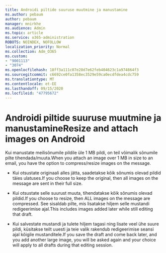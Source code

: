 ```yaml
---
title: Androidi piltide suuruse muutmine ja manustamine
ms.author: pebaum
author: pebaum
manager: mnirkhe
ms.audience: Admin
ms.topic: article
ms.service: o365-administration
ROBOTS: NOINDEX, NOFOLLOW
localization_priority: Normal
ms.collection: Adm_O365
ms.custom:
- "9001113"
- "3074"
ms.openlocfilehash: 18ff3a111c07e28d7e62feb404623c1a974864f3
ms.sourcegitcommit: c6692ce0fa1358ec3529e59ca0ecdfdea4cdc759
ms.translationtype: MT
ms.contentlocale: et-EE
ms.lasthandoff: 09/15/2020
ms.locfileid: "47795672"
---
```

# <a name="resize-and-attach-images-on-android"></a><span data-ttu-id="ce929-102">Androidi piltide suuruse muutmine ja manustamine</span><span class="sxs-lookup"><span data-stu-id="ce929-102">Resize and attach images on Android</span></span>

<span data-ttu-id="ce929-103">Kui manustate meilisõnumile pildile üle 1 MB pildi, on teil võimalik sõnumile pilte tihendada/muuta.</span><span class="sxs-lookup"><span data-stu-id="ce929-103">When you attach an image over 1 MB in size to an email, you have the option to compress/resize images on the message.</span></span>
 
- <span data-ttu-id="ce929-104">Kui otsustate originaali alles jätta, saadetakse kõik sõnumis olevad pildid täies ulatuses.</span><span class="sxs-lookup"><span data-stu-id="ce929-104">If you choose to keep the original, then all images on the message are sent in their full size.</span></span>
 
- <span data-ttu-id="ce929-105">Kui otsustate selle suurust muuta, tihendatakse kõik sõnumis olevad pildid.</span><span class="sxs-lookup"><span data-stu-id="ce929-105">If you choose to resize, then ALL images on the message are compressed.</span></span>  <span data-ttu-id="ce929-106">See sisaldab pilte, mis lisatakse hiljem selle mustandi redigeerimise ajal.</span><span class="sxs-lookup"><span data-stu-id="ce929-106">This includes images added later while still editing that draft.</span></span>
 
- <span data-ttu-id="ce929-107">Kui salvestate mustandi ja tulete hiljem tagasi ning lisate veel ühe suure pildi, küsitakse teilt uuesti ja teie valik rakendub redigeerimise seansi ajal kõigile mustanditele.</span><span class="sxs-lookup"><span data-stu-id="ce929-107">If you save the draft and come back later, and you add another large image, you will be asked again and your choice will apply to all drafts during that editing session.</span></span>
 
